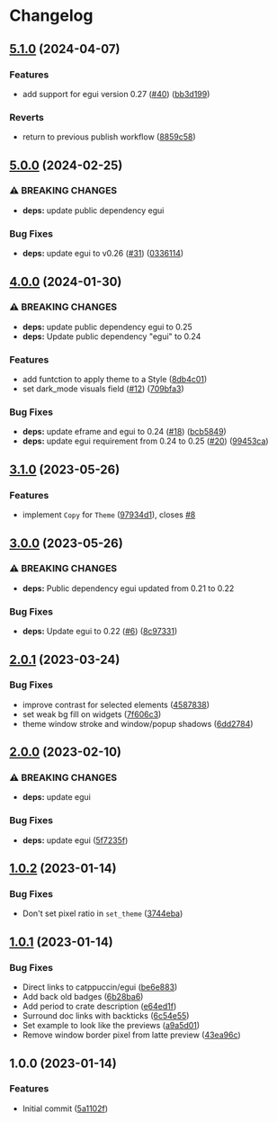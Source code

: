 # Changelog

## [5.1.0](https://github.com/catppuccin/egui/compare/v5.0.0...v5.1.0) (2024-04-07)


### Features

* add support for egui version 0.27 ([#40](https://github.com/catppuccin/egui/issues/40)) ([bb3d199](https://github.com/catppuccin/egui/commit/bb3d199616da4a8e113050aa2b59639307e4f414))


### Reverts

* return to previous publish workflow ([8859c58](https://github.com/catppuccin/egui/commit/8859c588102b47ca3f989a89a067bc73313e12a6))

## [5.0.0](https://github.com/catppuccin/egui/compare/v4.0.0...v5.0.0) (2024-02-25)


### ⚠ BREAKING CHANGES

* **deps:** update public dependency egui

### Bug Fixes

* **deps:** update egui to v0.26 ([#31](https://github.com/catppuccin/egui/issues/31)) ([0336114](https://github.com/catppuccin/egui/commit/0336114550ae06b471596df53ea388089f6fe8d3))

## [4.0.0](https://github.com/catppuccin/egui/compare/v3.1.0...v4.0.0) (2024-01-30)


### ⚠ BREAKING CHANGES

* **deps:** update public dependency egui to 0.25
* **deps:** Update public dependency "egui" to 0.24

### Features

* add funtction to apply theme to a Style ([8db4c01](https://github.com/catppuccin/egui/commit/8db4c01f14ca5269a21f143142bc9eba067742fc))
* set dark_mode visuals field ([#12](https://github.com/catppuccin/egui/issues/12)) ([709bfa3](https://github.com/catppuccin/egui/commit/709bfa33bfefeee561c7c9208b6e70041683a68a))


### Bug Fixes

* **deps:** update eframe and egui to 0.24 ([#18](https://github.com/catppuccin/egui/issues/18)) ([bcb5849](https://github.com/catppuccin/egui/commit/bcb5849b6f96b56aa4982ec3366e238371de473e))
* **deps:** update egui requirement from 0.24 to 0.25 ([#20](https://github.com/catppuccin/egui/issues/20)) ([99453ca](https://github.com/catppuccin/egui/commit/99453cab89c10565dc5807f85ad104da6ce626fa))

## [3.1.0](https://github.com/catppuccin/egui/compare/v3.0.0...v3.1.0) (2023-05-26)


### Features

* implement `Copy` for `Theme` ([97934d1](https://github.com/catppuccin/egui/commit/97934d1d5517194c61b35913e8ac6f6970934312)), closes [#8](https://github.com/catppuccin/egui/issues/8)

## [3.0.0](https://github.com/catppuccin/egui/compare/v2.0.1...v3.0.0) (2023-05-26)


### ⚠ BREAKING CHANGES

* **deps:** Public dependency egui updated from 0.21 to 0.22

### Bug Fixes

* **deps:** Update egui to 0.22 ([#6](https://github.com/catppuccin/egui/issues/6)) ([8c97331](https://github.com/catppuccin/egui/commit/8c973310a66b4a7fd1788ccf15e72cbd5f7f9f7d))

## [2.0.1](https://github.com/catppuccin/egui/compare/v2.0.0...v2.0.1) (2023-03-24)


### Bug Fixes

* improve contrast for selected elements ([4587838](https://github.com/catppuccin/egui/commit/4587838d6dfae0dde127d5907b6543c7ad716536))
* set weak bg fill on widgets ([7f606c3](https://github.com/catppuccin/egui/commit/7f606c3b7f4f45d4672ae92cc4b20d774866920a))
* theme window stroke and window/popup shadows ([6dd2784](https://github.com/catppuccin/egui/commit/6dd27845b5365fd5603aaeadf34758212491b267))

## [2.0.0](https://github.com/catppuccin/egui/compare/v1.0.2...v2.0.0) (2023-02-10)


### ⚠ BREAKING CHANGES

* **deps:** update egui

### Bug Fixes

* **deps:** update egui ([5f7235f](https://github.com/catppuccin/egui/commit/5f7235f19ff373b31c658ec50acafa0208b96f64))

## [1.0.2](https://github.com/catppuccin/egui/compare/v1.0.1...v1.0.2) (2023-01-14)


### Bug Fixes

* Don't set pixel ratio in `set_theme` ([3744eba](https://github.com/catppuccin/egui/commit/3744eba6f8aa54d03ac55a9d777e2c8921f7ddc9))

## [1.0.1](https://github.com/catppuccin/egui/compare/v1.0.0...v1.0.1) (2023-01-14)


### Bug Fixes

* Direct links to catppuccin/egui ([be6e883](https://github.com/catppuccin/egui/commit/be6e883d191a35e90ebef6efff125ac785d3bfbd))
* Add back old badges ([6b28ba6](https://github.com/catppuccin/egui/commit/6b28ba68cc6c297318ebb3ce0c39e890d9794bb9))
* Add period to crate description ([e64ed1f](https://github.com/catppuccin/egui/commit/e64ed1fa8cfff52dda2320a52394c0ac3508cf3e))
* Surround doc links with backticks ([6c54e55](https://github.com/catppuccin/egui/commit/6c54e551aa79f25e7094fac26fb1bcdf3f086a63))
* Set example to look like the previews ([a9a5d01](https://github.com/catppuccin/egui/commit/a9a5d013143257a9e83bf697502253ff18cf1c68))
* Remove window border pixel from latte preview ([43ea96c](https://github.com/catppuccin/egui/commit/43ea96c2f97f01570ec9523923790d2b2a328e19))

## 1.0.0 (2023-01-14)


### Features

* Initial commit ([5a1102f](https://github.com/catppuccin/egui/commit/5a1102fa04a1006edd92dc5617c0fb846119b0ca))
